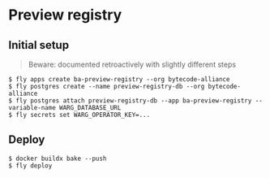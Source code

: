 # Preview registry

## Initial setup

> Beware: documented retroactively with slightly different steps

```console
$ fly apps create ba-preview-registry --org bytecode-alliance
$ fly postgres create --name preview-registry-db --org bytecode-alliance
$ fly postgres attach preview-registry-db --app ba-preview-registry --variable-name WARG_DATABASE_URL
$ fly secrets set WARG_OPERATOR_KEY=...
```

## Deploy

```console
$ docker buildx bake --push
$ fly deploy
```

